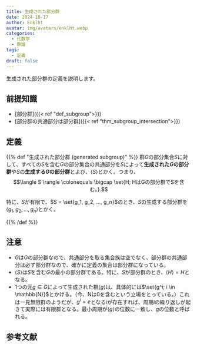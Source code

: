 ```yaml
---
title: 生成された部分群
date: 2024-10-17
author: Enklht
avatar: img/avatars/enklht.webp
categories:
  - 代数学
  - 群論
tags:
  - 定義
draft: false
---
```


生成された部分群の定義を説明します。

<!--more-->

## 前提知識

- [部分群]({{< ref "def_subgroup">}})
- [部分群の共通部分は部分群]({{< ref "thm_subgroup_intersection">}})

## 定義

{{% def "生成された部分群 (generated subgroup)" %}}
群$G$の部分集合$S$に対して、すべての$S$を含む$G$の部分集合の共通部分を$S$によって**生成された$G$の部分群**や$S$の**生成する$G$の部分群**とよび、$\langle S \rangle$とかく。つまり、
$$\langle S \rangle \colonequals \bigcap \set{H; HはGの部分群でSを含む。}.$$

特に、$S$が有限で、$S = \set{g_1, g_2, ..., g_n}$のとき、$S$の生成する部分群を$\langle g_1, g_2, ..., g_n \rangle$とかく。

{{% /def %}}

## 注意

- $G$は$G$の部分群なので、共通部分を取る集合族は空でなく、部分群の共通部分は必ず部分群なので、確かに定義の集合は部分群になっている。
- $\langle S \rangle$は$S$を含む$G$の最小の部分群である。特に、$S$が部分群のとき、$\langle H \rangle = H$となる。
- 1つの元$g \in G$によって生成された群$\langle g \rangle$は、具体的には$\set{g^i; i \in \mathbb{N}}$とかける。（今、$\mathrm{N}$は$0$を含むという立場をとっている。）これは一見無限群のようだが、$g^i = e$となる$i$が存在すれば、周期$i$の繰り返しが起きて実際には有限群となる。最小周期が$\langle g \rangle$の位数に一致し、$g$の位数と呼ばれる。

## 参考文献
